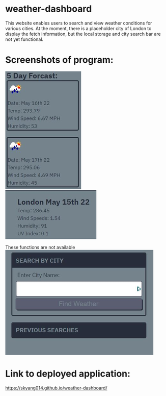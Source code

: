 # weather-dashboard

This website enables users to search and view weather conditions for various cities. At the moment, there is a placeholder city of London to display the fetch information, but the local storage and city search bar are not yet functional.

# Screenshots of program:

![Alt text](/assets/images/1.JPG)
![Alt text](/assets/images/2.JPG)

These functions are not available
![Alt text](/assets/images/3.JPG)

# Link to deployed application:

https://skyang014.github.io/weather-dashboard/
